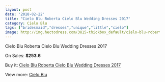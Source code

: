 ```yaml
---
layout: post
date: '2018-02-22'
title: "Cielo Blu Roberta Cielo Blu Wedding Dresses 2017"
category: Cielo Blu
tags: ["bridesmaid","dresses","unique","little","cielo"]
image: http://img.hectodress.com/3815-thickbox_default/cielo-blu-roberta-cielo-blu-wedding-dresses-2013.jpg
---
```

Cielo Blu Roberta Cielo Blu Wedding Dresses 2017

On Sales: **$253.6**
<a href="https://www.hectodress.com/cielo-blu/1977-cielo-blu-roberta-cielo-blu-wedding-dresses-2013.html"><amp-img layout="responsive" width="600" height="600" src="//img.hectodress.com/3815-thickbox_default/cielo-blu-roberta-cielo-blu-wedding-dresses-2013.jpg" alt="Cielo Blu Roberta Cielo Blu Wedding Dresses 2017 0" /></a>
<a href="https://www.hectodress.com/cielo-blu/1977-cielo-blu-roberta-cielo-blu-wedding-dresses-2013.html"><amp-img layout="responsive" width="600" height="600" src="//img.hectodress.com/3816-thickbox_default/cielo-blu-roberta-cielo-blu-wedding-dresses-2013.jpg" alt="Cielo Blu Roberta Cielo Blu Wedding Dresses 2017 1" /></a>

Buy it: [Cielo Blu Roberta Cielo Blu Wedding Dresses 2017](https://www.hectodress.com/cielo-blu/1977-cielo-blu-roberta-cielo-blu-wedding-dresses-2013.html "Cielo Blu Roberta Cielo Blu Wedding Dresses 2017")

View more: [Cielo Blu](https://www.hectodress.com/33-cielo-blu "Cielo Blu")